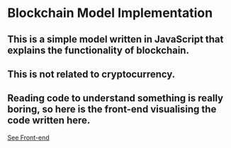 # Blockchain Model Implementation

## This is a simple model written in JavaScript that explains the functionality of blockchain.
## This is not related to cryptocurrency.

## Reading code to understand something is really boring, so here is the front-end visualising the code written here.

[See Front-end](https://blockchain-3858a.web.app/)
